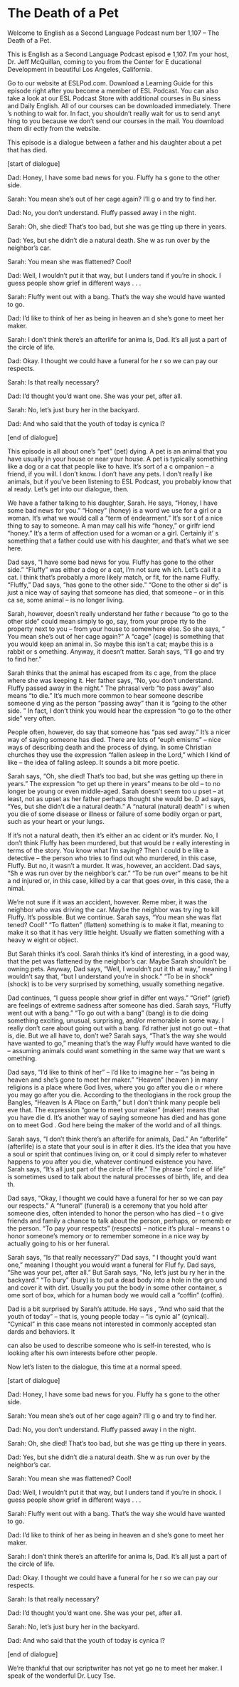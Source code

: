 # The Death of a Pet

Welcome to English as a Second Language Podcast num ber 1,107 – The Death of a Pet.

This is English as a Second Language Podcast episod e 1,107. I’m your host, Dr. Jeff McQuillan, coming to you from the Center for E ducational Development in beautiful Los Angeles, California.

Go to our website at ESLPod.com. Download a Learning Guide for this episode right after you become a member of ESL Podcast. You  can also take a look at our ESL Podcast Store with additional courses in Bu siness and Daily English. All of our courses can be downloaded immediately. There ’s nothing to wait for. In fact, you shouldn’t really wait for us to send anyt hing to you because we don’t send our courses in the mail. You download them dir ectly from the website.

This episode is a dialogue between a father and his  daughter about a pet that has died.

[start of dialogue]

Dad: Honey, I have some bad news for you. Fluffy ha s gone to the other side.

Sarah: You mean she’s out of her cage again? I’ll g o and try to find her.

Dad: No, you don’t understand. Fluffy passed away i n the night.

Sarah: Oh, she died! That’s too bad, but she was ge tting up there in years.

Dad: Yes, but she didn’t die a natural death. She w as run over by the neighbor’s car.

Sarah: You mean she was flattened? Cool!

Dad: Well, I wouldn’t put it that way, but I unders tand if you’re in shock. I guess people show grief in different ways . . .

Sarah: Fluffy went out with a bang. That’s the way she would have wanted to go.

Dad: I’d like to think of her as being in heaven an d she’s gone to meet her maker.

Sarah: I don’t think there’s an afterlife for anima ls, Dad. It’s all just a part of the circle of life.

Dad: Okay. I thought we could have a funeral for he r so we can pay our respects.

Sarah: Is that really necessary?

Dad: I’d thought you’d want one. She was your pet, after all.

Sarah: No, let’s just bury her in the backyard.

Dad: And who said that the youth of today is cynica l?

[end of dialogue]

This episode is all about one’s “pet” (pet) dying. A pet is an animal that you have usually in your house or near your house. A pet is typically something like a dog or a cat that people like to have. It’s sort of a c ompanion – a friend, if you will. I don’t know. I don’t have any pets. I don’t really l ike animals, but if you’ve been listening to ESL Podcast, you probably know that al ready. Let’s get into our dialogue, then.

We have a father talking to his daughter, Sarah. He  says, “Honey, I have some bad news for you.” “Honey” (honey) is a word we use  for a girl or a woman. It’s what we would call a “term of endearment.” It’s sor t of a nice thing to say to someone. A man may call his wife “honey,” or girlfr iend “honey.” It’s a term of affection used for a woman or a girl. Certainly it’ s something that a father could use with his daughter, and that’s what we see here.

Dad says, “I have some bad news for you. Fluffy has  gone to the other side.” “Fluffy” was either a dog or a cat, I’m not sure wh ich. Let’s call it a cat. I think that’s probably a more likely match, or fit, for the name Fluffy. “Fluffy,” Dad says, “has gone to the other side.” “Gone to the other si de” is just a nice way of saying that someone has died, that someone – or in this ca se, some animal – is no longer living.

Sarah, however, doesn’t really understand her fathe r because “to go to the other side” could mean simply to go, say, from your prope rty to the property next to you – from your house to somewhere else. So she says, “ You mean she’s out of her cage again?” A “cage” (cage) is something that you would keep an animal in. So maybe this isn’t a cat; maybe this is a rabbit or s omething. Anyway, it doesn’t matter. Sarah says, “I’ll go and try to find her.”

 Sarah thinks that the animal has escaped from its c age, from the place where she was keeping it. Her father says, “No, you don’t  understand. Fluffy passed away in the night.” The phrasal verb “to pass away”  also means “to die.” It’s much more common to hear someone describe someone d ying as the person “passing away” than it is “going to the other side. ” In fact, I don’t think you would hear the expression “to go to the other side” very often.

People often, however, do say that someone has “pas sed away.” It’s a nicer way of saying someone has died. There are lots of “euph emisms” – nice ways of describing death and the process of dying. In some Christian churches they use the expression “fallen asleep in the Lord,” which I  kind of like – the idea of falling asleep. It sounds a bit more poetic.

Sarah says, “Oh, she died! That’s too bad, but she was getting up there in years.” The expression “to get up there in years” means to be old – to no longer be young or even middle-aged. Sarah doesn’t seem too u pset – at least, not as upset as her father perhaps thought she would be. D ad says, “Yes, but she didn’t die a natural death.” A “natural (natural) death” i s when you die of some disease or illness or failure of some bodily organ or part,  such as your heart or your lungs.

If it’s not a natural death, then it’s either an ac cident or it’s murder. No, I don’t think Fluffy has been murdered, but that would be r eally interesting in terms of the story. You know what I’m saying? Then I could b e like a detective – the person who tries to find out who murdered, in this case, Fluffy. But no, it wasn’t a murder. It was, however, an accident. Dad says, “Sh e was run over by the neighbor’s car.” “To be run over” means to be hit a nd injured or, in this case, killed by a car that goes over, in this case, the a nimal.

We’re not sure if it was an accident, however. Reme mber, it was the neighbor who was driving the car. Maybe the neighbor was try ing to kill Fluffy. It’s possible. But we continue. Sarah says, “You mean she was flat tened? Cool!” “To flatten” (flatten) something is to make it flat, meaning to make it so that it has very little height. Usually we flatten something with a heavy w eight or object.

But Sarah thinks it’s cool. Sarah thinks it’s kind of interesting, in a good way, that the pet was flattened by the neighbor’s car. Maybe Sarah shouldn’t be owning pets. Anyway, Dad says, “Well, I wouldn’t put it th at way,” meaning I wouldn’t say that, “but I understand you’re in shock.” “To be in  shock” (shock) is to be very surprised by something, usually something negative.

Dad continues, “I guess people show grief in differ ent ways.” “Grief” (grief) are feelings of extreme sadness after someone has died.  Sarah says, “Fluffy went out with a bang.” “To go out with a bang” (bang) is  to die doing something exciting, unusual, surprising, and/or memorable in some way. I really don’t care about going out with a bang. I’d rather just not go  out – that is, die. But we all have to, don’t we? Sarah says, “That’s the way she would have wanted to go,” meaning that’s the way Fluffy would have wanted to die – assuming animals could want something in the same way that we want s omething.

Dad says, “I’d like to think of her” – I’d like to imagine her – “as being in heaven and she’s gone to meet her maker.” “Heaven” (heaven ) in many religions is a place where God lives, where you go after you die o r where you may go after you die. According to the theologians in the rock group  the Bangles, “Heaven Is A Place on Earth,” but I don’t think many people beli eve that. The expression “gone to meet your maker” (maker) means that you have die d. It’s another way of saying someone has died and has gone on to meet God . God here being the maker of the world and of all things.

Sarah says, “I don’t think there’s an afterlife for  animals, Dad.” An “afterlife” (afterlife) is a state that your soul is in after it dies. It’s the idea that you have a soul or spirit that continues living on, or it coul d simply refer to whatever happens to you after you die, whatever continued existence you have. Sarah says, “It’s all just part of the circle of life.” The phrase “circl e of life” is sometimes used to talk about the natural processes of birth, life, and dea th.

Dad says, “Okay, I thought we could have a funeral for her so we can pay our respects.” A “funeral” (funeral) is a ceremony that  you hold after someone dies, often intended to honor the person who has died – t o give friends and family a chance to talk about the person, perhaps, or rememb er the person. “To pay your respects” (respects) – notice it’s plural – means t o honor someone’s memory or to remember someone in a nice way by actually going  to his or her funeral.

Sarah says, “Is that really necessary?” Dad says, “ I thought you’d want one,” meaning I thought you would want a funeral for Fluf fy. Dad says, “She was your pet, after all.” But Sarah says, “No, let’s just bu ry her in the backyard.” “To bury” (bury) is to put a dead body into a hole in the gro und and cover it with dirt. Usually you put the body in some other container, s ome sort of box, which for a human body we would call a “coffin” (coffin).

Dad is a bit surprised by Sarah’s attitude. He says , “And who said that the youth of today” – that is, young people today – “is cynic al” (cynical). “Cynical” in this case means not interested in commonly accepted stan dards and behaviors. It

can also be used to describe someone who is self-in terested, who is looking after his own interests before other people.

Now let’s listen to the dialogue, this time at a normal speed.

[start of dialogue]

Dad: Honey, I have some bad news for you. Fluffy ha s gone to the other side.

Sarah: You mean she’s out of her cage again? I’ll g o and try to find her.

Dad: No, you don’t understand. Fluffy passed away i n the night.

Sarah: Oh, she died! That’s too bad, but she was ge tting up there in years.

Dad: Yes, but she didn’t die a natural death. She w as run over by the neighbor’s car.

Sarah: You mean she was flattened? Cool!

Dad: Well, I wouldn’t put it that way, but I unders tand if you’re in shock. I guess people show grief in different ways . . .

Sarah: Fluffy went out with a bang. That’s the way she would have wanted to go.

Dad: I’d like to think of her as being in heaven an d she’s gone to meet her maker.

Sarah: I don’t think there’s an afterlife for anima ls, Dad. It’s all just a part of the circle of life.

Dad: Okay. I thought we could have a funeral for he r so we can pay our respects.

Sarah: Is that really necessary?

Dad: I’d thought you’d want one. She was your pet, after all.

Sarah: No, let’s just bury her in the backyard.

Dad: And who said that the youth of today is cynica l?

[end of dialogue]

 We’re thankful that our scriptwriter has not yet go ne to meet her maker. I speak of the wonderful Dr. Lucy Tse.



